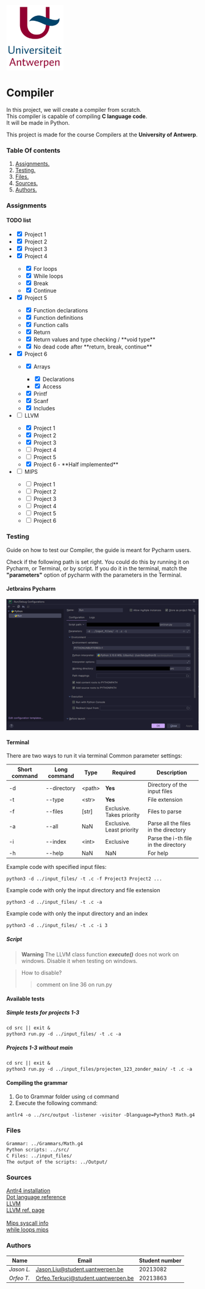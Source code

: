 <br>
<img src="Pictures/UA.png" alt="drawing" style="width:150px;"/>

# Compiler
In this project, we will create a compiler from scratch.  
This compiler is capable of compiling **C language code**.  
It will be made in Python.

This project is made for the course Compilers at the **University of Antwerp**.

### Table Of contents
1. [ Assignments. ](#Assignments)
2. [ Testing. ](#Testing)
3. [ Files. ](#Files)
4. [ Sources. ](#sources)
5. [ Authors. ](#authors)

<a name="Assignments"></a>
### Assignments

#### TODO list
<ul>
    <li><input type="checkbox" checked> Project 1</li>
    <li><input type="checkbox" checked> Project 2</li>
    <li><input type="checkbox" checked> Project 3</li>
    <li><input type="checkbox" checked> Project 4</li>
    <ul>
        <li><input type="checkbox" checked> For loops</li>
        <li><input type="checkbox" checked> While loops</li>
        <li><input type="checkbox" checked> Break</li>
        <li><input type="checkbox" checked> Continue</li>
    </ul>
    <li><input type="checkbox" checked> Project 5</li>
    <ul>
        <li><input type="checkbox" checked> Function declarations</li>
        <li><input type="checkbox" checked> Function definitions</li>
        <li><input type="checkbox" checked> Function calls</li>
        <li><input type="checkbox" checked> Return</li>
        <li><input type="checkbox" checked> Return values and type checking / **void type**</li>
        <li><input type="checkbox" checked> No dead code after **return, break, continue**</li>
    </ul>     
    <li><input type="checkbox" checked> Project 6</li>
    <ul>
        <li><input type="checkbox" checked> Arrays</li>
        <ul>
            <li><input type="checkbox" checked> Declarations</li>
            <li><input type="checkbox" checked> Access</li>
        </ul>
        <li><input type="checkbox" checked> Printf</li>
        <li><input type="checkbox" checked> Scanf</li>
        <li><input type="checkbox" checked> Includes</li>
    </ul>
    <li><input type="checkbox"> LLVM</li>
    <ul>
        <li><input type="checkbox" checked> Project 1</li>
        <li><input type="checkbox" checked> Project 2</li>
        <li><input type="checkbox" checked> Project 3</li>
        <li><input type="checkbox"> Project 4</li>
        <li><input type="checkbox"> Project 5</li>
        <li><input type="checkbox" checked> Project 6 - **Half implemented**</li>
    </ul>
    <li><input type="checkbox"> MIPS</li>
    <ul>
        <li><input type="checkbox"> Project 1</li>
        <li><input type="checkbox"> Project 2</li>
        <li><input type="checkbox"> Project 3</li>
        <li><input type="checkbox"> Project 4</li>
        <li><input type="checkbox"> Project 5</li>
        <li><input type="checkbox"> Project 6</li>
    </ul>
</ul>

<a name="Testing"></a>
### Testing
Guide on how to test our Compiler, the guide is meant for Pycharm users.

Check if the following path is set right. You could do this by running it on Pycharm, or Terminal, or by script.
If you do it in the terminal, match the **"parameters"** option of pycharm with the parameters in the Terminal.
#### Jetbrains Pycharm
<img src="Pictures/config.png" alt="drawing" style="width:600px;"></img>

#### Terminal
There are two ways to run it via terminal
Common parameter settings:

| Short command | Long command | Type    | Required                  | Description                          |
|---------------|--------------|---------|---------------------------|--------------------------------------|
| -d            | --directory  | <path\> | **Yes**                   | Directory of the input files         |
| -t            | --type       | <str\>  | **Yes**                   | File extension                       |
| -f            | --files      | [str]   | Exclusive. Takes priority | Files to parse                       |
| -a            | --all        | NaN     | Exclusive. Least priority | Parse all the files in the directory |
| -i            | --index      | <int\>  | Exclusive                 | Parse the i-th file in the directory |
| -h            | --help       | NaN     | NaN                       | For help                             |

Example code with specified input files:

    python3 -d ../input_files/ -t .c -f Project3 Project2 ...
    
Example code with only the input directory and file extension
    
    python3 -d ../input_files/ -t .c -a

Example code with only the input directory and an index
    
    python3 -d ../input_files/ -t .c -i 3

 
##### Script
> **Warning** The LLVM class function _**execute()**_ does not work on windows. Disable it when testing on windows.

> How to disable?
> > comment on line 36 on run.py

#### Available tests
##### Simple tests for projects 1-3
```shell
cd src || exit &
python3 run.py -d ../input_files/ -t .c -a
```
##### Projects 1-3 without main
```shell
cd src || exit &
python3 run.py -d ../input_files/projecten_123_zonder_main/ -t .c -a
```

#### Compiling the grammar
1. Go to Grammar folder using ```cd``` command
2. Execute the following command:
```shell
antlr4 -o ../src/output -listener -visitor -Dlanguage=Python3 Math.g4  
```

<a name="Files"></a>
### Files
    Grammar: ../Grammars/Math.g4
    Python scripts: ../src/
    C Files: ../input_files/
    The output of the scripts: ../Output/

<a name="sources"></a>
### Sources
<a href="https://github.com/antlr/antlr4/blob/master/doc/getting-started.md"> Antlr4 installation </a>
<br>
<a href="https://graphviz.org/doc/info/lang.html"> Dot language reference </a>
<br>
<a href="https://llvm.org/"> LLVM </a>
<br>
<a href="https://llvm.org/docs/LangRef.html"> LLVM ref. page </a>  
<br>
<a href="https://courses.missouristate.edu/kenvollmar/mars/help/syscallhelp.html"> Mips syscall info </a>
<br>
<a href="https://people.cs.pitt.edu/~childers/CS0447/lectures/mips-isa4.pdf"> while loops mips </a>


<a name="authors"></a>
### Authors
| **Name**   | **Email**                           | **Student number** |
|------------|-------------------------------------|--------------------|
| _Jason L._ | Jason.Liu@student.uantwerpen.be     | 20213082           |
| _Orfeo T._ | Orfeo.Terkuçi@student.uantwerpen.be | 20213863           |
